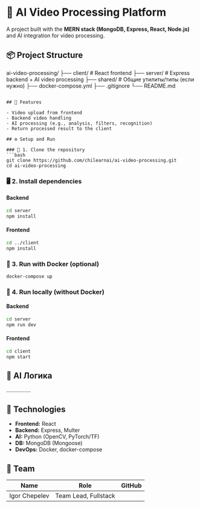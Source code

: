 # 🧠 AI Video Processing Platform

A project built with the **MERN stack (MongoDB, Express, React, Node.js)** and AI integration for video processing.

## 📦 Project Structure

ai-video-processing/
├── client/          # React frontend
├── server/          # Express backend + AI video processing
├── shared/          # Общие утилиты/типы (если нужно)
├── docker-compose.yml
├── .gitignore
└── README.md
```

## 🚀 Features

- Video upload from frontend
- Backend video handling
- AI processing (e.g., analysis, filters, recognition)
- Return processed result to the client

## ⚙️ Setup and Run

### 📁 1. Clone the repository
```bash
git clone https://github.com/chilearnai/ai-video-processing.git
cd ai-video-processing
```

### 🖥 2. Install dependencies

#### Backend
```bash
cd server
npm install
```

#### Frontend
```bash
cd ../client
npm install
```

### 🐳 3. Run with Docker (optional)
```bash
docker-compose up
```

### 🧪 4. Run locally (without Docker)

#### Backend
```bash
cd server
npm run dev
```

#### Frontend
```bash
cd client
npm start
```

## 🧠 AI Логика
................


## 📎 Technologies

- **Frontend:** React 
- **Backend:** Express, Multer 
- **AI:** Python (OpenCV, PyTorch/TF)
- **DB:** MongoDB (Mongoose)
- **DevOps:** Docker, docker-compose


## 👥 Team

| Name             | Role                             | GitHub           |
|----------------|----------------------------------|------------------|
| Igor Chepelev  | Team Lead, Fullstack |    |
